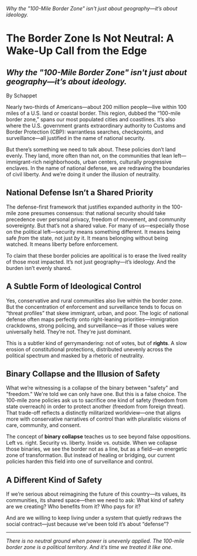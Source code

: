_Why the "100-Mile Border Zone" isn't just about geography—it’s about ideology._

# The Border Zone Is Not Neutral: A Wake-Up Call from the Edge
## _Why the "100-Mile Border Zone" isn't just about geography—it’s about ideology._

By Schappet

Nearly two-thirds of Americans—about 200 million people—live within 100 miles of a U.S. land or coastal border. This region, dubbed the “100-mile border zone,” spans our most populated cities and coastlines. It’s also where the U.S. government grants extraordinary authority to Customs and Border Protection (CBP): warrantless searches, checkpoints, and surveillance—all justified in the name of national security.

But there’s something we need to talk about. These policies don’t land evenly. They land, more often than not, on the communities that lean left—immigrant-rich neighborhoods, urban centers, culturally progressive enclaves. In the name of national defense, we are redrawing the boundaries of civil liberty. And we’re doing it under the illusion of neutrality.

## National Defense Isn’t a Shared Priority

The defense-first framework that justifies expanded authority in the 100-mile zone presumes consensus: that national security should take precedence over personal privacy, freedom of movement, and community sovereignty. But that’s not a shared value. For many of us—especially those on the political left—security means something different. It means being safe *from* the state, not just *by* it. It means belonging without being watched. It means liberty before enforcement.

To claim that these border policies are apolitical is to erase the lived reality of those most impacted. It’s not just geography—it’s ideology. And the burden isn’t evenly shared.

## A Subtle Form of Ideological Control

Yes, conservative and rural communities also live within the border zone. But the concentration of enforcement and surveillance tends to focus on “threat profiles” that skew immigrant, urban, and poor. The logic of national defense often maps perfectly onto right-leaning priorities—immigration crackdowns, strong policing, and surveillance—as if those values were universally held. They’re not. They're just dominant.

This is a subtler kind of gerrymandering: not of votes, but of **rights**. A slow erosion of constitutional protections, distributed unevenly across the political spectrum and masked by a rhetoric of neutrality.

## Binary Collapse and the Illusion of Safety

What we’re witnessing is a collapse of the binary between "safety" and "freedom." We're told we can only have one. But this is a false choice. The 100-mile zone policies ask us to sacrifice one kind of safety (freedom from state overreach) in order to protect another (freedom from foreign threat). That trade-off reflects a distinctly militarized worldview—one that aligns more with conservative narratives of control than with pluralistic visions of care, community, and consent.

The concept of **binary collapse** teaches us to see beyond false oppositions. Left vs. right. Security vs. liberty. Inside vs. outside. When we collapse those binaries, we see the border not as a line, but as a field—an energetic zone of transformation. But instead of healing or bridging, our current policies harden this field into one of surveillance and control.

## A Different Kind of Safety

If we’re serious about reimagining the future of this country—its values, its communities, its shared space—then we need to ask: What kind of safety are we creating? Who benefits from it? Who pays for it?

And are we willing to keep living under a system that quietly redraws the social contract—just because we’ve been told it’s about “defense”?

---

*There is no neutral ground when power is unevenly applied. The 100-mile border zone is a political territory. And it’s time we treated it like one.*
